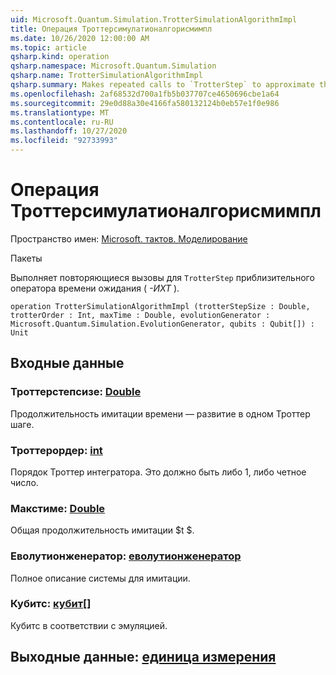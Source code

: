 ```yaml
---
uid: Microsoft.Quantum.Simulation.TrotterSimulationAlgorithmImpl
title: Операция Троттерсимулатионалгорисмимпл
ms.date: 10/26/2020 12:00:00 AM
ms.topic: article
qsharp.kind: operation
qsharp.namespace: Microsoft.Quantum.Simulation
qsharp.name: TrotterSimulationAlgorithmImpl
qsharp.summary: Makes repeated calls to `TrotterStep` to approximate the time-evolution operator exp(_-iHt_).
ms.openlocfilehash: 2af68532d700a1fb5b037707ce4650696cbe1a64
ms.sourcegitcommit: 29e0d88a30e4166fa580132124b0eb57e1f0e986
ms.translationtype: MT
ms.contentlocale: ru-RU
ms.lasthandoff: 10/27/2020
ms.locfileid: "92733993"
---
```

# <a name="trottersimulationalgorithmimpl-operation"></a>Операция Троттерсимулатионалгорисмимпл

Пространство имен: [Microsoft. тактов. Моделирование](xref:Microsoft.Quantum.Simulation)

Пакеты [](https://nuget.org/packages/)


Выполняет повторяющиеся вызовы для `TrotterStep` приблизительного оператора времени ожидания ( _-ИХТ_ ).

```qsharp
operation TrotterSimulationAlgorithmImpl (trotterStepSize : Double, trotterOrder : Int, maxTime : Double, evolutionGenerator : Microsoft.Quantum.Simulation.EvolutionGenerator, qubits : Qubit[]) : Unit
```


## <a name="input"></a>Входные данные

### <a name="trotterstepsize--double"></a>Троттерстепсизе: [Double](xref:microsoft.quantum.lang-ref.double)

Продолжительность имитации времени — развитие в одном Троттер шаге.


### <a name="trotterorder--int"></a>Троттерордер: [int](xref:microsoft.quantum.lang-ref.int)

Порядок Троттер интегратора. Это должно быть либо 1, либо четное число.


### <a name="maxtime--double"></a>Макстиме: [Double](xref:microsoft.quantum.lang-ref.double)

Общая продолжительность имитации $t $.


### <a name="evolutiongenerator--evolutiongenerator"></a>Еволутионженератор: [еволутионженератор](xref:Microsoft.Quantum.Simulation.EvolutionGenerator)

Полное описание системы для имитации.


### <a name="qubits--qubit"></a>Кубитс: [кубит](xref:microsoft.quantum.lang-ref.qubit)[]

Кубитс в соответствии с эмуляцией.



## <a name="output--unit"></a>Выходные данные: [единица измерения](xref:microsoft.quantum.lang-ref.unit)

